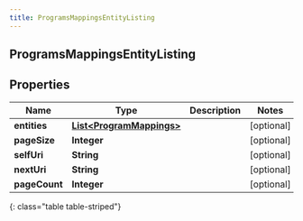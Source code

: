 ```yaml
---
title: ProgramsMappingsEntityListing
---
```


## ProgramsMappingsEntityListing

## Properties

| Name          | Type                                                                       | Description | Notes      |
| ------------- | -------------------------------------------------------------------------- | ----------- | ---------- |
| **entities**  | <!----><!---->[**List&lt;ProgramMappings&gt;**](ProgramMappings.md)<!----> |             | [optional] |
| **pageSize**  | <!----><!---->**Integer**<!---->                                           |             | [optional] |
| **selfUri**   | <!----><!---->**String**<!---->                                            |             | [optional] |
| **nextUri**   | <!----><!---->**String**<!---->                                            |             | [optional] |
| **pageCount** | <!----><!---->**Integer**<!---->                                           |             | [optional] |

{: class="table table-striped"}
